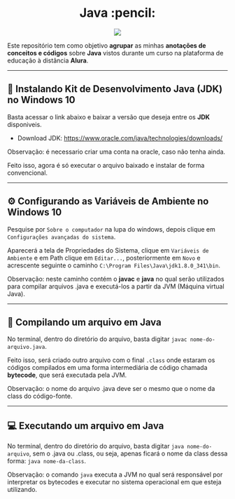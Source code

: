 <h1 align="center">Java :pencil:</h1>

<p align="center">
<img src="https://img.shields.io/badge/java-%23ED8B00.svg?style=for-the-badge&logo=java&logoColor=white"/>
</p>

Este repositório tem como objetivo **agrupar** as minhas **anotações de conceitos e códigos** sobre **Java** vistos durante um curso na plataforma de educação à distância **Alura**.

---

## :open_file_folder: Instalando Kit de Desenvolvimento Java (JDK) no Windows 10

Basta acessar o link abaixo e baixar a versão que deseja entre os **JDK** disponiveis.

- Download JDK: https://www.oracle.com/java/technologies/downloads/

Observação: é necessario criar uma conta na oracle, caso não tenha ainda.

Feito isso, agora é só executar o arquivo baixado e instalar de forma convencional.

---

## :gear: Configurando as Variáveis de Ambiente no Windows 10

Pesquise por `Sobre o computador` na lupa do windows, depois clique em `Configurações avançadas do sistema`.

Aparecerá a tela de Propriedades do Sistema, clique em `Variáveis de Ambiente` e em Path clique em `Editar...`, posteriormente em `Novo` e acrescente seguinte o caminho `C:\Program Files\Java\jdk1.8.0_341\bin`.

Observação: neste caminho contém o **javac** e **java** no qual serão utilizados para compilar arquivos .java e executá-los a partir da JVM (Máquina virtual Java).

---

## :hammer: Compilando um arquivo em Java

No terminal, dentro do diretório do arquivo, basta digitar `javac nome-do-arquivo.java`.

Feito isso, será criado outro arquivo com o final `.class` onde estaram os códigos compilados em uma forma intermediária de código chamada **bytecode**, que será executada pela JVM.

Observação: o nome do arquivo .java deve ser o mesmo que o nome da class do código-fonte.

---

## :computer: Executando um arquivo em Java

No terminal, dentro do diretório do arquivo, basta digitar `java nome-do-arquivo`, sem o .java ou .class, ou seja, apenas ficará o nome da class dessa forma: `java nome-da-class`.

Observação: o comando `java` executa a JVM no qual será responsável por interpretar os bytecodes e executar no sistema operacional em que esteja utilizando.  